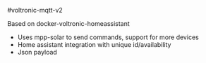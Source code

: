 #voltronic-mqtt-v2

Based on docker-voltronic-homeassistant
- Uses mpp-solar to send commands, support for more devices
- Home assistant integration with unique id/availability
- Json payload
